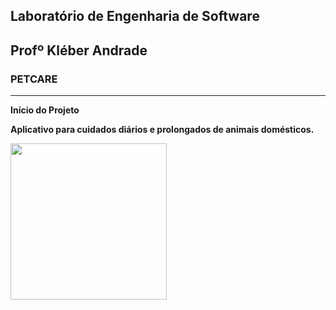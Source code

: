 <title>FATEC - Faculdade de Tecnologia de Americana</title>
<h2>Laboratório de Engenharia de Software</h2>
<h2>Profº Kléber Andrade</h2>
 
 
 <h3>PETCARE</H3>
 <hr>
 
 <strong><p>Início do Projeto</p><strong>  

Aplicativo para cuidados diários e prolongados de animais domésticos.



<img width="250" src="http://gensoft.site/img/fundogit.fw.png">
